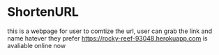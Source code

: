 # ShortenURL

this is a webpage for user to comtize the url, user can grab the link and name hatever they prefer
https://rocky-reef-93048.herokuapp.com is avaliable online now
